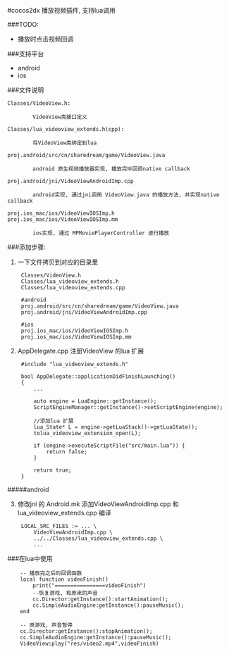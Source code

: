 
#cocos2dx 播放视频插件, 支持lua调用

###TODO:

* 播放时点击视频回调

###支持平台

* android
* ios

###文件说明

	Classes/VideoView.h:

			VideoView类接口定义

	Classes/lua_videoview_extends.h(cpp): 

			将VideoView类绑定到lua
	
	proj.android/src/cn/sharedream/game/VideoView.java
			
			android 原生视频播放器实现, 播放完毕回调native callback

	proj.android/jni/VideoViewAndroidImp.cpp

			android实现, 通过jni调用 VideoView.java 的播放方法, 并实现native callback

	proj.ios_mac/ios/VideoViewIOSImp.h
	proj.ios_mac/ios/VideoViewIOSImp.mm

			ios实现, 通过 MPMoviePlayerController 进行播放

###添加步骤:

1. 一下文件拷贝到对应的目录里

		Classes/VideoView.h
		Classes/lua_videoview_extends.h
		Classes/lua_videoview_extends.cpp
	
		#android
		proj.android/src/cn/sharedream/game/VideoView.java
		proj.android/jni/VideoViewAndroidImp.cpp
	
		#ios
		proj.ios_mac/ios/VideoViewIOSImp.h
		proj.ios_mac/ios/VideoViewIOSImp.mm

2. AppDelegate.cpp   注册VideoView 的lua 扩展

		#include "lua_videoview_extends.h"
	
		bool AppDelegate::applicationDidFinishLaunching()
		{
		    ...
	
		    auto engine = LuaEngine::getInstance();
		    ScriptEngineManager::getInstance()->setScriptEngine(engine);
	
		    //添加lua 扩展
		    lua_State* L = engine->getLuaStack()->getLuaState();
		    tolua_videoview_extension_open(L);
	
		    if (engine->executeScriptFile("src/main.lua")) {
		        return false;
		    }
	
		    return true;
		}

#####android

3. 修改jni 的 Android.mk  添加VideoViewAndroidImp.cpp 和 lua_videoview_extends.cpp 编译

		LOCAL_SRC_FILES := ... \
			VideoViewAndroidImp.cpp \
			../../Classes/lua_videoview_extends.cpp \
	        ...

###在lua中使用

		-- 播放完之后的回调函数
		local function videoFinish()
	        print("================videoFinish")
	        --恢复游戏, 和原来的声音
	        cc.Director:getInstance():startAnimation();
	        cc.SimpleAudioEngine:getInstance():pauseMusic();
	    end

	    -- 原游戏, 声音暂停
	    cc.Director:getInstance():stopAnimation();
		cc.SimpleAudioEngine:getInstance():pauseMusic();
		VideoView:play("res/video2.mp4",videoFinish)
